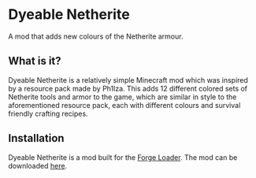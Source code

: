 # Dyeable Netherite
A mod that adds new colours of the Netherite armour.

## What is it?

Dyeable Netherite is a relatively simple Minecraft mod which was inspired by a resource pack made by Ph1lza.
This adds 12 different colored sets of Netherite tools and armor to the game, which are similar in style to the aforementioned resource pack, each with different colours and survival friendly crafting recipes.


## Installation
Dyeable Netherite is a mod built for the [Forge Loader](https://files.minecraftforge.net/net/minecraftforge/forge/). The mod can be downloaded [here](https://www.curseforge.com/minecraft/mc-mods/dyeable-netherite).